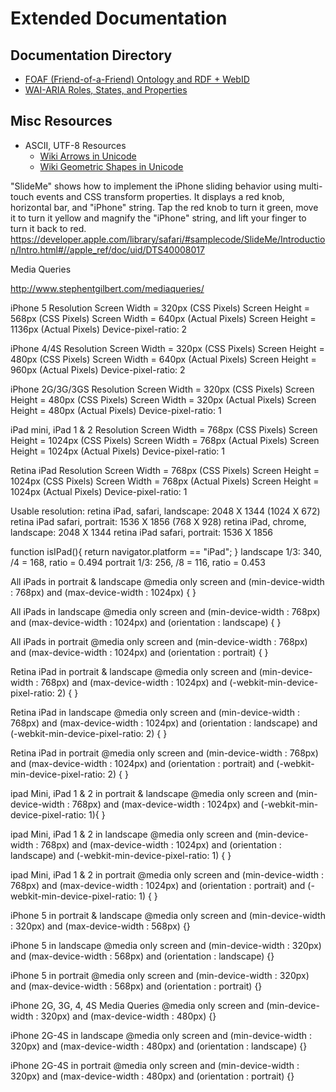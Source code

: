 # Extended Documentation

## Documentation Directory
* [FOAF (Friend-of-a-Friend) Ontology and RDF + WebID](foaf.md)
* [WAI-ARIA Roles, States, and Properties](wai_aria.md)

## Misc Resources
* ASCII, UTF-8 Resources
	* [Wiki Arrows in Unicode](http://en.wikipedia.org/wiki/Arrow_%28symbol%29#Arrows_in_Unicode)
	* [Wiki Geometric Shapes in Unicode](http://en.wikipedia.org/wiki/Geometric_Shapes)

"SlideMe" shows how to implement the iPhone sliding behavior using multi-touch events and CSS transform properties. It displays a red knob, horizontal bar, and "iPhone" string. Tap the red knob to turn it green, move it to turn it yellow and magnify the "iPhone" string, and lift your finger to turn it back to red.
https://developer.apple.com/library/safari/#samplecode/SlideMe/Introduction/Intro.html#//apple_ref/doc/uid/DTS40008017

Media Queries

http://www.stephentgilbert.com/mediaqueries/

iPhone 5 Resolution
Screen Width = 320px (CSS Pixels)
Screen Height = 568px (CSS Pixels)
Screen Width = 640px (Actual Pixels)
Screen Height = 1136px (Actual Pixels)
Device-pixel-ratio: 2

iPhone 4/4S Resolution
Screen Width = 320px (CSS Pixels)
Screen Height = 480px (CSS Pixels)
Screen Width = 640px (Actual Pixels)
Screen Height = 960px (Actual Pixels)
Device-pixel-ratio: 2

iPhone 2G/3G/3GS Resolution
Screen Width = 320px (CSS Pixels)
Screen Height = 480px (CSS Pixels)
Screen Width = 320px (Actual Pixels)
Screen Height = 480px (Actual Pixels)
Device-pixel-ratio: 1


iPad mini, iPad 1 & 2 Resolution
Screen Width = 768px (CSS Pixels)
Screen Height = 1024px (CSS Pixels)
Screen Width = 768px (Actual Pixels)
Screen Height = 1024px (Actual Pixels)
Device-pixel-ratio: 1

Retina iPad Resolution
Screen Width = 768px (CSS Pixels)
Screen Height = 1024px (CSS Pixels)
Screen Width = 768px (Actual Pixels)
Screen Height = 1024px (Actual Pixels)
Device-pixel-ratio: 1

Usable resolution:
retina iPad, safari, landscape: 2048 X 1344 (1024 X 672)
retina iPad safari, portrait: 1536 X 1856 (768 X 928)
retina iPad, chrome, landscape: 2048 X 1344
retina iPad safari, portrait: 1536 X 1856

function isIPad(){
    return navigator.platform == "iPad";
}
landscape 1/3: 340, /4 = 168, ratio = 0.494
portrait 1/3: 256, /8 = 116, ratio = 0.453




All iPads in portrait & landscape
@media only screen and (min-device-width : 768px) and (max-device-width : 1024px)  {
}

All iPads in landscape
@media only screen and (min-device-width : 768px) and (max-device-width : 1024px) and (orientation : landscape) {
}

All iPads in portrait
@media only screen and (min-device-width : 768px) and (max-device-width : 1024px) and (orientation : portrait) {
}

Retina iPad in portrait & landscape
@media only screen and (min-device-width : 768px) and (max-device-width : 1024px) and (-webkit-min-device-pixel-ratio: 2) {
}

Retina iPad in landscape
@media only screen and (min-device-width : 768px) and (max-device-width : 1024px) and (orientation : landscape) and (-webkit-min-device-pixel-ratio: 2) {
}

Retina iPad in portrait
@media only screen and (min-device-width : 768px) and (max-device-width : 1024px) and (orientation : portrait) and (-webkit-min-device-pixel-ratio: 2) {
}

ipad Mini, iPad 1 & 2 in portrait & landscape
@media only screen and (min-device-width : 768px) and (max-device-width : 1024px) and (-webkit-min-device-pixel-ratio: 1){
}

ipad Mini, iPad 1 & 2 in landscape
@media only screen and (min-device-width : 768px) and (max-device-width : 1024px) and (orientation : landscape) and (-webkit-min-device-pixel-ratio: 1)  {
}

ipad Mini, iPad 1 & 2 in portrait
@media only screen and (min-device-width : 768px) and (max-device-width : 1024px) and (orientation : portrait) and (-webkit-min-device-pixel-ratio: 1) {
}

iPhone 5 in portrait & landscape
@media only screen and (min-device-width : 320px) and (max-device-width : 568px) {}

iPhone 5 in landscape
@media only screen and (min-device-width : 320px) and (max-device-width : 568px) and (orientation : landscape) {}

iPhone 5 in portrait
@media only screen and (min-device-width : 320px) and (max-device-width : 568px) and (orientation : portrait) {}

iPhone 2G, 3G, 4, 4S Media Queries
@media only screen and (min-device-width : 320px) and (max-device-width : 480px) {}

iPhone 2G-4S in landscape
@media only screen and (min-device-width : 320px) and (max-device-width : 480px) and (orientation : landscape) {}

iPhone 2G-4S in portrait
@media only screen and (min-device-width : 320px) and (max-device-width : 480px) and (orientation : portrait) {}








